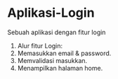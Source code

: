 # Aplikasi-Login
Sebuah aplikasi dengan fitur login

1. Alur fitur Login:
2. Memasukkan email & password.
3. Memvalidasi masukkan.
4. Menampilkan halaman home.
